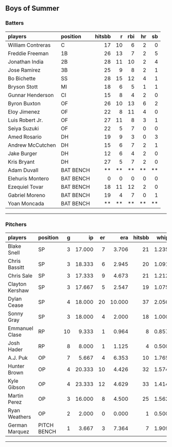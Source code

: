 ## Boys of Summer

### Batters

 
|players           |position  | hitsbb|  r| rbi| hr| sb| 
|:-----------------|:---------|------:|--:|---:|--:|--:| 
|William Contreras |C         |     17| 10|   6|  2|  0| 
|Freddie Freeman   |1B        |     26| 13|   7|  2|  5| 
|Jonathan India    |2B        |     28| 11|  10|  2|  4| 
|Jose Ramirez      |3B        |     25|  9|   8|  2|  1| 
|Bo Bichette       |SS        |     28| 15|  12|  4|  1| 
|Bryson Stott      |MI        |     18|  6|   5|  1|  1| 
|Gunnar Henderson  |CI        |     15|  8|   4|  2|  0| 
|Byron Buxton      |OF        |     26| 10|  13|  6|  2| 
|Eloy Jimenez      |OF        |     22|  8|  11|  4|  0| 
|Luis Robert Jr.   |OF        |     27| 11|   8|  3|  1| 
|Seiya Suzuki      |OF        |     22|  5|   7|  0|  0| 
|Amed Rosario      |DH        |     19|  9|   3|  0|  3| 
|Andrew McCutchen  |DH        |     15|  6|   7|  2|  1| 
|Jake Burger       |DH        |     12|  6|   4|  2|  0| 
|Kris Bryant       |DH        |     27|  5|   7|  2|  0| 
|Adam Duvall       |BAT BENCH |     **| **|  **| **| **| 
|Elehuris Montero  |BAT BENCH |      0|  0|   0|  0|  0| 
|Ezequiel Tovar    |BAT BENCH |     18| 11|  12|  2|  0| 
|Gabriel Moreno    |BAT BENCH |     19|  4|   7|  0|  1| 
|Yoan Moncada      |BAT BENCH |     **| **|  **| **| **| 


* * *

### Pitchers

 
|players         |position    |  g|     ip| er|    era| hitsbb|  whip| so|  w| sv| 
|:---------------|:-----------|--:|------:|--:|------:|------:|-----:|--:|--:|--:| 
|Blake Snell     |SP          |  3| 17.000|  7|  3.706|     21| 1.235| 18|  1|  0| 
|Chris Bassitt   |SP          |  3| 18.333|  6|  2.945|     20| 1.091| 16|  2|  0| 
|Chris Sale      |SP          |  3| 17.333|  9|  4.673|     21| 1.212| 15|  2|  0| 
|Clayton Kershaw |SP          |  3| 17.667|  5|  2.547|     19| 1.075| 22|  2|  0| 
|Dylan Cease     |SP          |  4| 18.000| 20| 10.000|     37| 2.056| 20|  0|  0| 
|Sonny Gray      |SP          |  3| 18.000|  4|  2.000|     18| 1.000| 21|  2|  0| 
|Emmanuel Clase  |RP          | 10|  9.333|  1|  0.964|      8| 0.857|  3|  0|  7| 
|Josh Hader      |RP          |  8|  8.000|  1|  1.125|      4| 0.500|  6|  0|  6| 
|A.J. Puk        |OP          |  7|  5.667|  4|  6.353|     10| 1.765|  9|  2|  2| 
|Hunter Brown    |OP          |  4| 20.333| 10|  4.426|     32| 1.574| 22|  1|  0| 
|Kyle Gibson     |OP          |  4| 23.333| 12|  4.629|     33| 1.414| 18|  1|  0| 
|Martin Perez    |OP          |  3| 16.000|  8|  4.500|     25| 1.562|  9|  1|  0| 
|Ryan Weathers   |OP          |  2|  2.000|  0|  0.000|      1| 0.500|  1|  0|  0| 
|German Marquez  |PITCH BENCH |  1|  3.667|  3|  7.364|      7| 1.909|  4|  0|  0| 


* * *



